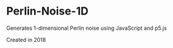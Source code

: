 # Perlin-Noise-1D

Generates 1-dimensional Perlin noise using JavaScript and p5.js

Created in 2018
